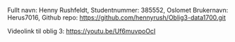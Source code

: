 Fullt navn: Henny Rushfeldt, Studentnummer: 385552, Oslomet Brukernavn: Herus7016, Github repo: https://github.com/hennyrush/Oblig3-data1700.git


Videolink til oblig 3: https://youtu.be/Uf6muvpoOcI
